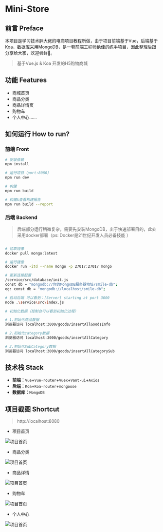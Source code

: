 # Mini-Store

## 前言 Preface
本项目是学习技术胖大佬的电商项目教程所做，由于项目前端基于Vue，后端基于Koa，数据库采用MongoDB，是一套前端工程师绝佳的练手项目，因此整理后跟分享给大家，欢迎尝鲜🥮。

> 基于Vue.js & Koa 开发的H5购物商城



## 功能 Features
- 商城首页
- 商品分类
- 商品详情页
- 购物车
- 个人中心……



## 如何运行 How to run?

### 前端 Front
``` bash
# 安装依赖
npm install

# 运行项目（port:8080）
npm run dev

# 构建
npm run build

# 构建&查看构建报告
npm run build --report
```

### 后端 Backend
> 后端部分运行稍微复杂，需要先安装MongoDB，出于快速部署目的，此处采用docker部署（ps: Docker是21世纪开发人员必备技能 ）


``` bash

# 拉取镜像
docker pull mongo:latest

# 运行镜像
docker run -itd --name mongo -p 27017:27017 mongo

# 更新连接配置
/service/src/database/init.js
const db = "mongodb://你的MongoDB服务器地址/smile-db";
eg: const db = "mongodb://localhost/smile-db";

# 启动后端 可以看到：[Server] starting at port 3000
node .\service\src\index.js

# 初始化数据（控制台可以看到初始化过程）

# 1.初始化商品数据
浏览器访问 localhost:3000/goods/insertAllGoodsInfo

# 2.初始化category数据
浏览器访问 localhost:3000/goods/insertAllCategory

# 3.初始化SubCategory数据
浏览器访问 localhost:3000/goods/insertAllCategorySub

```

## 技术栈 Stack
- **前端：**`Vue`+`Vue-router`+`Vuex`+`Vant-ui`+`Axios`
- **后端：**`Koa`+`Koa-router`+`mongoose`
- **数据库：**`MongoDB`


## 项目截图 Shortcut
> http://localhost:8080

- 项目首页

![项目首页](shortcut/homepage.png) 

- 商品分类

![项目首页](shortcut/category.png) 

- 商品详情

![项目首页](shortcut/gooddetail.png) 

- 购物车

![项目首页](shortcut/shopcart.png) 

- 个人中心

![项目首页](shortcut/usercenter.png) 